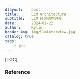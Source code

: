 ```yaml
---
dlayout:    post
title:      LLM Architecture
subtitle:   LLM 经典结构详解
date:       2024-01-22
author:     Kylin
header-img: img/llminterview.jpg
catalog: true
tags:
    - job
---
```




[TOC]



### Reference

[^1]: 










